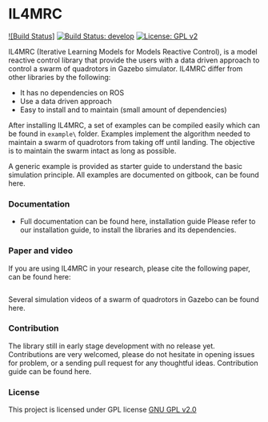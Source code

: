# IL4MRC

[![Build Status]](https://travis-ci.com/shrit/QCopters) [![Build Status: develop](https://travis-ci.com/shrit/QCopters.svg?token=ERsskMDsU2icrkrWzj6i&branch=develop)](https://travis-ci.com/shrit/QCopters) [![License: GPL v2](https://img.shields.io/badge/License-GPL%20v2-blue.svg)](https://www.gnu.org/licenses/old-licenses/gpl-2.0.en.html)

IL4MRC (Iterative Learning Models for Models Reactive Control), is a model
reactive control library that provide the users with a data driven approach to control a swarm
of quadrotors in Gazebo simulator. IL4MRC differ from other libraries by the
following:

* It has no dependencies on ROS
* Use a data driven approach
* Easy to install and to maintain (small amount of dependencies)

After installing IL4MRC, a set of examples can be compiled easily which can be found in `example\` folder.
Examples implement the algorithm needed to maintain a swarm of quadrotors from
taking off until landing. The objective is to maintain the swarm intact as
long as possible.

A generic example is provided as starter guide to understand the basic simulation principle.
All examples are documented on gitbook, can be found here.

### Documentation
* Full documentation can be found here, installation guide
Please refer to our installation guide, to install the libraries and its dependencies.

### Paper and video 
If you are using IL4MRC in your research, please cite the following paper, can
be found here:
```

```
Several simulation videos of a swarm of quadrotors in Gazebo can be found here.

### Contribution
The library still in early stage development with no release yet. Contributions are
very welcomed, please do not hesitate in opening issues for problem, or a
sending pull request for any thoughtful ideas. Contribution guide can be
found here.

### License

This project is licensed under GPL license [GNU GPL v2.0](https://choosealicense.com/licenses/gpl-2.0/)

